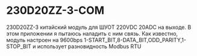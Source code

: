 # 230D20ZZ-3-COM
230D20ZZ-3 китайский модуль для ШУОТ 220VDC 20АDC на выходе. В этом приложении я пытаюсь наладить с ним связь. Как известно, модуль настроен на 9600bps 1-START_BIT,8-DATA_BIT,ODD_PARITY,1-STOP_BIT и использует разновидность Modbus RTU
